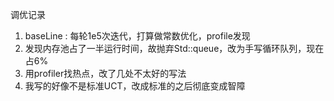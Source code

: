 调优记录

1. baseLine : 每轮1e5次迭代，打算做常数优化，profile发现
2. 发现内存池占了一半运行时间，故抛弃Std::queue，改为手写循环队列，现在占6%
3. 用profiler找热点，改了几处不太好的写法
4. 我写的好像不是标准UCT，改成标准的之后彻底变成智障